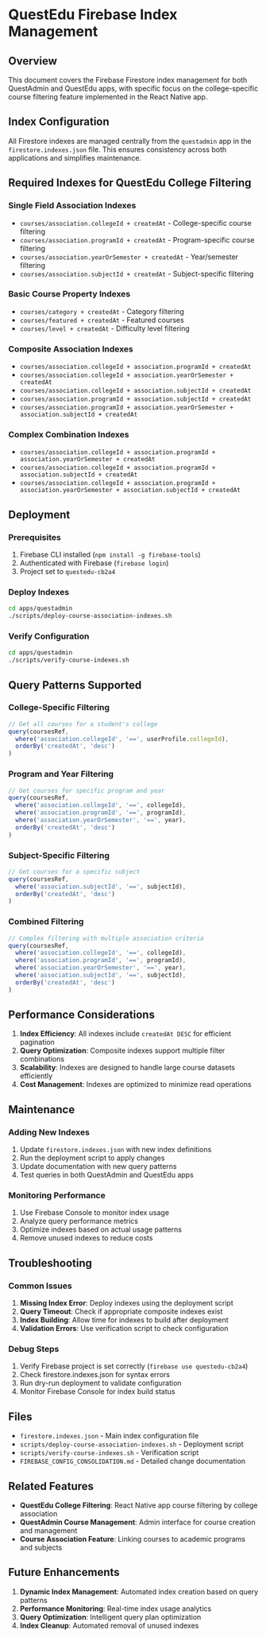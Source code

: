 # QuestEdu Firebase Index Management

## Overview

This document covers the Firebase Firestore index management for both QuestAdmin and QuestEdu apps, with specific focus on the college-specific course filtering feature implemented in the React Native app.

## Index Configuration

All Firestore indexes are managed centrally from the `questadmin` app in the `firestore.indexes.json` file. This ensures consistency across both applications and simplifies maintenance.

## Required Indexes for QuestEdu College Filtering

### Single Field Association Indexes
- `courses/association.collegeId + createdAt` - College-specific course filtering
- `courses/association.programId + createdAt` - Program-specific course filtering  
- `courses/association.yearOrSemester + createdAt` - Year/semester filtering
- `courses/association.subjectId + createdAt` - Subject-specific filtering

### Basic Course Property Indexes
- `courses/category + createdAt` - Category filtering
- `courses/featured + createdAt` - Featured courses
- `courses/level + createdAt` - Difficulty level filtering

### Composite Association Indexes
- `courses/association.collegeId + association.programId + createdAt`
- `courses/association.collegeId + association.yearOrSemester + createdAt`
- `courses/association.collegeId + association.subjectId + createdAt`
- `courses/association.programId + association.subjectId + createdAt`
- `courses/association.programId + association.yearOrSemester + association.subjectId + createdAt`

### Complex Combination Indexes
- `courses/association.collegeId + association.programId + association.yearOrSemester + createdAt`
- `courses/association.collegeId + association.programId + association.subjectId + createdAt`
- `courses/association.collegeId + association.programId + association.yearOrSemester + association.subjectId + createdAt`

## Deployment

### Prerequisites
1. Firebase CLI installed (`npm install -g firebase-tools`)
2. Authenticated with Firebase (`firebase login`)
3. Project set to `questedu-cb2a4`

### Deploy Indexes
```bash
cd apps/questadmin
./scripts/deploy-course-association-indexes.sh
```

### Verify Configuration
```bash
cd apps/questadmin
./scripts/verify-course-indexes.sh
```

## Query Patterns Supported

### College-Specific Filtering
```typescript
// Get all courses for a student's college
query(coursesRef,
  where('association.collegeId', '==', userProfile.collegeId),
  orderBy('createdAt', 'desc')
)
```

### Program and Year Filtering
```typescript
// Get courses for specific program and year
query(coursesRef,
  where('association.collegeId', '==', collegeId),
  where('association.programId', '==', programId),
  where('association.yearOrSemester', '==', year),
  orderBy('createdAt', 'desc')
)
```

### Subject-Specific Filtering
```typescript
// Get courses for a specific subject
query(coursesRef,
  where('association.subjectId', '==', subjectId),
  orderBy('createdAt', 'desc')
)
```

### Combined Filtering
```typescript
// Complex filtering with multiple association criteria
query(coursesRef,
  where('association.collegeId', '==', collegeId),
  where('association.programId', '==', programId),
  where('association.yearOrSemester', '==', year),
  where('association.subjectId', '==', subjectId),
  orderBy('createdAt', 'desc')
)
```

## Performance Considerations

1. **Index Efficiency**: All indexes include `createdAt DESC` for efficient pagination
2. **Query Optimization**: Composite indexes support multiple filter combinations
3. **Scalability**: Indexes are designed to handle large course datasets efficiently
4. **Cost Management**: Indexes are optimized to minimize read operations

## Maintenance

### Adding New Indexes
1. Update `firestore.indexes.json` with new index definitions
2. Run the deployment script to apply changes
3. Update documentation with new query patterns
4. Test queries in both QuestAdmin and QuestEdu apps

### Monitoring Performance
1. Use Firebase Console to monitor index usage
2. Analyze query performance metrics
3. Optimize indexes based on actual usage patterns
4. Remove unused indexes to reduce costs

## Troubleshooting

### Common Issues
1. **Missing Index Error**: Deploy indexes using the deployment script
2. **Query Timeout**: Check if appropriate composite indexes exist
3. **Index Building**: Allow time for indexes to build after deployment
4. **Validation Errors**: Use verification script to check configuration

### Debug Steps
1. Verify Firebase project is set correctly (`firebase use questedu-cb2a4`)
2. Check firestore.indexes.json for syntax errors
3. Run dry-run deployment to validate configuration
4. Monitor Firebase Console for index build status

## Files

- `firestore.indexes.json` - Main index configuration file
- `scripts/deploy-course-association-indexes.sh` - Deployment script
- `scripts/verify-course-indexes.sh` - Verification script
- `FIREBASE_CONFIG_CONSOLIDATION.md` - Detailed change documentation

## Related Features

- **QuestEdu College Filtering**: React Native app course filtering by college association
- **QuestAdmin Course Management**: Admin interface for course creation and management
- **Course Association Feature**: Linking courses to academic programs and subjects

## Future Enhancements

1. **Dynamic Index Management**: Automated index creation based on query patterns
2. **Performance Monitoring**: Real-time index usage analytics
3. **Query Optimization**: Intelligent query plan optimization
4. **Index Cleanup**: Automated removal of unused indexes

